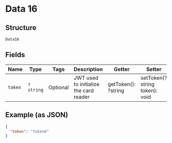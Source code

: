 
# Data 16

## Structure

`Data16`

## Fields

| Name | Type | Tags | Description | Getter | Setter |
|  --- | --- | --- | --- | --- | --- |
| `token` | `?string` | Optional | JWT used to initialize the card reader | getToken(): ?string | setToken(?string token): void |

## Example (as JSON)

```json
{
  "token": "token6"
}
```

